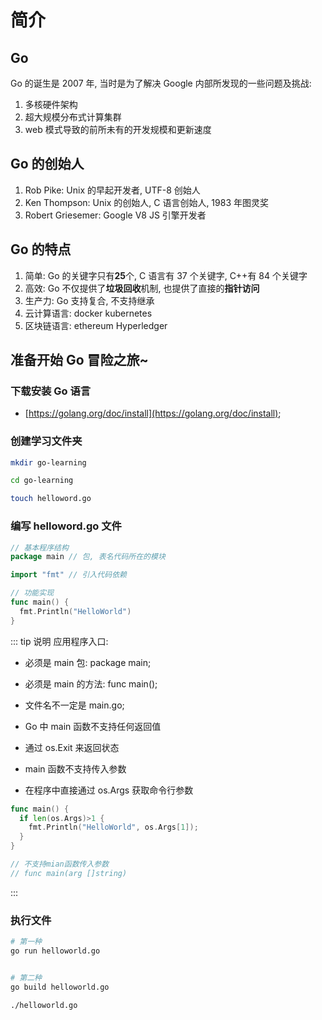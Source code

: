 # 简介

## Go

Go 的诞生是 2007 年, 当时是为了解决 Google 内部所发现的一些问题及挑战:

1. 多核硬件架构
2. 超大规模分布式计算集群
3. web 模式导致的前所未有的开发规模和更新速度

## Go 的创始人

1. Rob Pike: Unix 的早起开发者, UTF-8 创始人
2. Ken Thompson: Unix 的创始人, C 语言创始人, 1983 年图灵奖
3. Robert Griesemer: Google V8 JS 引擎开发者

## Go 的特点

1. 简单: Go 的关键字只有**25**个, C 语言有 37 个关键字, C++有 84 个关键字
2. 高效: Go 不仅提供了**垃圾回收**机制, 也提供了直接的**指针访问**
3. 生产力: Go 支持复合, 不支持继承
4. 云计算语言: docker kubernetes
5. 区块链语言: ethereum Hyperledger

## 准备开始 Go 冒险之旅~

### 下载安装 Go 语言

- [https://golang.org/doc/install](https://golang.org/doc/install);

### 创建学习文件夹

```sh
mkdir go-learning

cd go-learning

touch helloword.go
```

### 编写 helloword.go 文件

```go
// 基本程序结构
package main // 包, 表名代码所在的模块

import "fmt" // 引入代码依赖

// 功能实现
func main() {
  fmt.Println("HelloWorld")
}
```

::: tip 说明
应用程序入口:

- 必须是 main 包: package main;

- 必须是 main 的方法: func main();

- 文件名不一定是 main.go;

- Go 中 main 函数不支持任何返回值

- 通过 os.Exit 来返回状态

- main 函数不支持传入参数

- 在程序中直接通过 os.Args 获取命令行参数

```go
func main() {
  if len(os.Args)>1 {
    fmt.Println("HelloWorld", os.Args[1]);
  }
}

// 不支持mian函数传入参数
// func main(arg []string)
```

:::

### 执行文件

```sh
# 第一种
go run helloworld.go


# 第二种
go build helloworld.go

./helloworld.go
```
